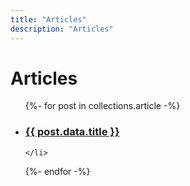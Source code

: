```yaml
---
title: "Articles"
description: "Articles"
---
```


<h1>Articles</h1>

<div class="" data-layout="">

 <ul>
  {%- for post in collections.article  -%}
    <li>
      <h3><a href="{{ post.url | url }}">{{ post.data.title }}</a></h3>
     
    </li>
  {%- endfor -%}
</ul>

</div>